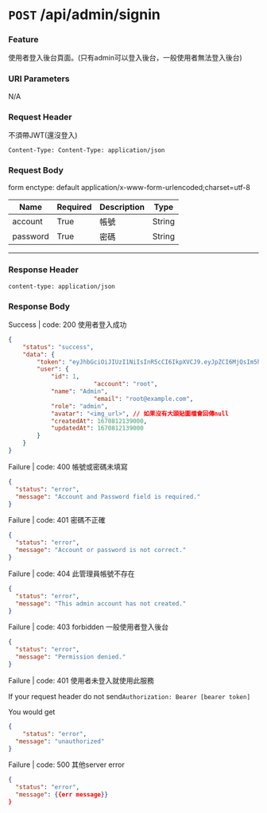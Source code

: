 # `POST` /api/admin/signin

### Feature

使用者登入後台頁面。(只有admin可以登入後台，一般使用者無法登入後台)

### URI Parameters

N/A

### Request Header

不須帶JWT(還沒登入)

```
Content-Type: Content-Type: application/json
```

### Request Body

form enctype: default application/x-www-form-urlencoded;charset=utf-8

| Name | Required | Description | Type |
| --- | --- | --- | --- |
| account | True | 帳號 | String |
| password | True | 密碼 | String |

---

### Response Header

```
content-type: application/json
```

### Response Body

Success | code: 200 使用者登入成功

```json
{
    "status": "success",
    "data": {
        "token": "eyJhbGciOiJIUzI1NiIsInR5cCI6IkpXVCJ9.eyJpZCI6MjQsIm5hbWUiOiJyb290IiwiZW1haWwiOiJyb290QGV4YW1wbGUuY29tIiwiaXNBZG1pbiI6dHJ1ZSwiaW1hZ2UiOm51bGwsImNyZWF0ZWRBdCI6IjIwMjItMTEtMzBUMDg6MTQ6NTQuMDAwWiIsInVwZGF0ZWRBdCI6IjIwMjItMTEtMzBUMDg6MTQ6NTQuMDAwWiIsImlhdCI6MTY3MDU1NjM0MiwiZXhwIjoxNjcxNDIwMzQyfQ.JDPA4_qFE3GyLFyGH6miWuATgsMLDqB8xW3NgeWXqsA",
        "user": {
            "id": 1,
						"account": "root",
            "name": "Admin",
						"email": "root@example.com",
            "role": "admin",
            "avatar": "<img_url>", // 如果沒有大頭貼圖檔會回傳null
            "createdAt": 1670812139000,
            "updatedAt": 1670812139000
        }
    }
}
```

Failure | code: 400 帳號或密碼未填寫

```json
{
  "status": "error",
  "message": "Account and Password field is required."
}
```

Failure | code: 401 密碼不正確

```json
{
  "status": "error",
  "message": "Account or password is not correct."
}
```

Failure | code: 404 此管理員帳號不存在

```json
{
  "status": "error",
  "message": "This admin account has not created."
}
```

Failure | code: 403 forbidden 一般使用者登入後台

```json
{
  "status": "error",
  "message": "Permission denied."
}
```

Failure | code: 401 使用者未登入就使用此服務

If your request header do not send`Authorization: Bearer [bearer token]`

You would get

```json
{
	"status": "error",
  "message": "unauthorized"
}
```

Failure | code: 500 其他server error

```json
{
  "status": "error",
  "message": {{err message}}
}
```